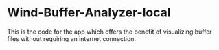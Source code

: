 # Wind-Buffer-Analyzer-local
 This is the code for the app which offers the benefit of visualizing buffer files without requiring an internet connection.
